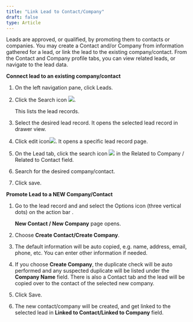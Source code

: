 ```yaml
---
title: "Link Lead to Contact/Company"
draft: false
type: Article
---
```




Leads are approved, or qualified, by promoting them to contacts or companies. You may create a Contact and/or Company from information gathered for a lead, or link the lead to the existing company/contact.
From the Contact and Company profile tabs, you can view related leads, or navigate to the lead data.

**Connect lead to an existing company/contact**
1.	On the left navigation pane, click Leads.    
2.	Click the Search icon ![](/Modules/assets/images/001-marketing-leads.png).

    This lists the lead records.

3.	Select the desired lead record.
It opens the selected lead record in drawer view.
4.	 Click edit icon![](/Modules/assets/images/002-marketing-leads.png).
   	 It opens a specific lead record page.
5.	 On the Lead tab, click the search icon ![](Images/001.png) in the Related to Company / Related to Contact field.
6.	Search for the desired company/contact. 
7.	 Click save.

**Promote Lead to a NEW Company/Contact**
1.	Go to the lead record and and select the Options icon (three vertical dots) on the action bar  . 

    **New Contact / New Company** page opens.
2.	Choose **Create Contact/Create Company**.  
3.	The default information will be auto copied, e.g. name, address, email, phone, etc. You can enter other information if needed. 
4.	If you choose **Create Company**, the duplicate check will be auto performed and any suspected duplicate will be listed under the **Company Name** field. There is also a Contact tab and the lead will be copied over to the contact of the   selected new company.  
5.	Click Save. 
6.	The new contact/company will be created, and get linked  to the selected lead in **Linked to Contact/Linked to Company** field. 
